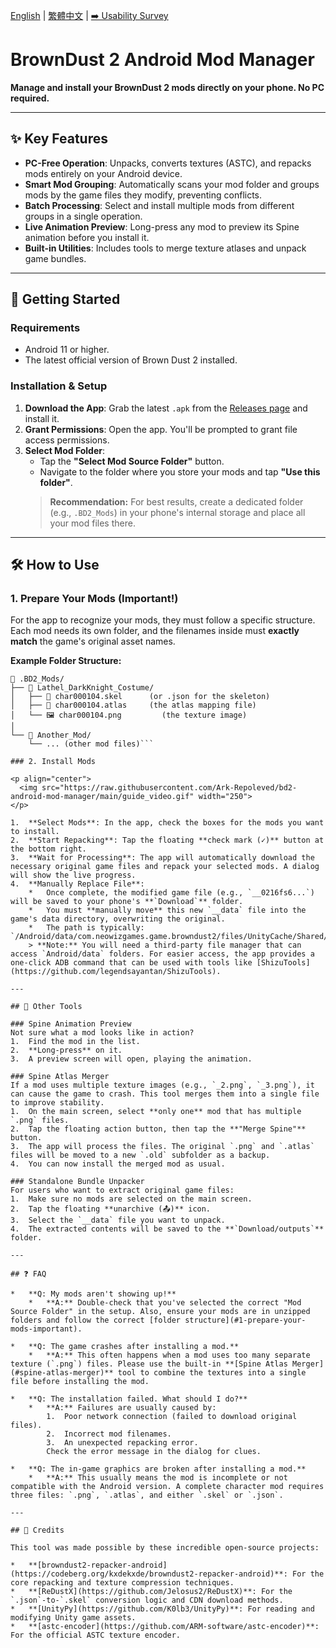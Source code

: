 [English](./README.md) | [繁體中文](./README.zh-TW.md) | [➡️ Usability Survey](https://github.com/Ark-Repoleved/bd2-android-mod-manager/discussions/5)

# BrownDust 2 Android Mod Manager

**Manage and install your BrownDust 2 mods directly on your phone. No PC required.**

---

## ✨ Key Features

*   **PC-Free Operation**: Unpacks, converts textures (ASTC), and repacks mods entirely on your Android device.
*   **Smart Mod Grouping**: Automatically scans your mod folder and groups mods by the game files they modify, preventing conflicts.
*   **Batch Processing**: Select and install multiple mods from different groups in a single operation.
*   **Live Animation Preview**: Long-press any mod to preview its Spine animation before you install it.
*   **Built-in Utilities**: Includes tools to merge texture atlases and unpack game bundles.

---

## 🚀 Getting Started

### Requirements
*   Android 11 or higher.
*   The latest official version of Brown Dust 2 installed.

### Installation & Setup

1.  **Download the App**: Grab the latest `.apk` from the [Releases page](https://github.com/Ark-Repoleved/bd2-android-mod-manager/releases) and install it.
2.  **Grant Permissions**: Open the app. You'll be prompted to grant file access permissions.
3.  **Select Mod Folder**:
    *   Tap the **"Select Mod Source Folder"** button.
    *   Navigate to the folder where you store your mods and tap **"Use this folder"**.
    > **Recommendation:** For best results, create a dedicated folder (e.g., `.BD2_Mods`) in your phone's internal storage and place all your mod files there.

---

## 🛠️ How to Use

### 1. Prepare Your Mods (Important!)

For the app to recognize your mods, they must follow a specific structure. Each mod needs its own folder, and the filenames inside must **exactly match** the game's original asset names.

**Example Folder Structure:**
```
📁 .BD2_Mods/
├── 📁 Lathel_DarkKnight_Costume/
│   ├── 📄 char000104.skel      (or .json for the skeleton)
│   ├── 📄 char000104.atlas     (the atlas mapping file)
│   └── 🖼️ char000104.png         (the texture image)
│
└── 📁 Another_Mod/
    └── ... (other mod files)```

### 2. Install Mods

<p align="center">
  <img src="https://raw.githubusercontent.com/Ark-Repoleved/bd2-android-mod-manager/main/guide_video.gif" width="250">
</p>

1.  **Select Mods**: In the app, check the boxes for the mods you want to install.
2.  **Start Repacking**: Tap the floating **check mark (✓)** button at the bottom right.
3.  **Wait for Processing**: The app will automatically download the necessary original game files and repack your selected mods. A dialog will show the live progress.
4.  **Manually Replace File**:
    *   Once complete, the modified game file (e.g., `__0216fs6...`) will be saved to your phone's **`Download`** folder.
    *   You must **manually move** this new `__data` file into the game's data directory, overwriting the original.
    *   The path is typically: `/Android/data/com.neowizgames.game.browndust2/files/UnityCache/Shared/[Hash]/*/__data`.
    > **Note:** You will need a third-party file manager that can access `Android/data` folders. For easier access, the app provides a one-click ADB command that can be used with tools like [ShizuTools](https://github.com/legendsayantan/ShizuTools).

---

## 🔧 Other Tools

### Spine Animation Preview
Not sure what a mod looks like in action?
1.  Find the mod in the list.
2.  **Long-press** on it.
3.  A preview screen will open, playing the animation.

### Spine Atlas Merger
If a mod uses multiple texture images (e.g., `_2.png`, `_3.png`), it can cause the game to crash. This tool merges them into a single file to improve stability.
1.  On the main screen, select **only one** mod that has multiple `.png` files.
2.  Tap the floating action button, then tap the **"Merge Spine"** button.
3.  The app will process the files. The original `.png` and `.atlas` files will be moved to a new `.old` subfolder as a backup.
4.  You can now install the merged mod as usual.

### Standalone Bundle Unpacker
For users who want to extract original game files:
1.  Make sure no mods are selected on the main screen.
2.  Tap the floating **unarchive (📤)** icon.
3.  Select the `__data` file you want to unpack.
4.  The extracted contents will be saved to the **`Download/outputs`** folder.

---

## ❓ FAQ

*   **Q: My mods aren't showing up!**
    *   **A:** Double-check that you've selected the correct "Mod Source Folder" in the setup. Also, ensure your mods are in unzipped folders and follow the correct [folder structure](#1-prepare-your-mods-important).

*   **Q: The game crashes after installing a mod.**
    *   **A:** This often happens when a mod uses too many separate texture (`.png`) files. Please use the built-in **[Spine Atlas Merger](#spine-atlas-merger)** tool to combine the textures into a single file before installing the mod.

*   **Q: The installation failed. What should I do?**
    *   **A:** Failures are usually caused by:
        1.  Poor network connection (failed to download original files).
        2.  Incorrect mod filenames.
        3.  An unexpected repacking error.
        Check the error message in the dialog for clues.

*   **Q: The in-game graphics are broken after installing a mod.**
    *   **A:** This usually means the mod is incomplete or not compatible with the Android version. A complete character mod requires three files: `.png`, `.atlas`, and either `.skel` or `.json`.

---

## 🙏 Credits

This tool was made possible by these incredible open-source projects:

*   **[browndust2-repacker-android](https://codeberg.org/kxdekxde/browndust2-repacker-android)**: For the core repacking and texture compression techniques.
*   **[ReDustX](https://github.com/Jelosus2/ReDustX)**: For the `.json`-to-`.skel` conversion logic and CDN download methods.
*   **[UnityPy](https://github.com/K0lb3/UnityPy)**: For reading and modifying Unity game assets.
*   **[astc-encoder](https://github.com/ARM-software/astc-encoder)**: For the official ASTC texture encoder.
